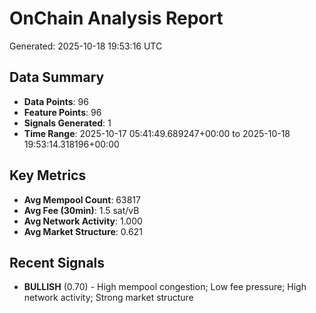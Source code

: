# OnChain Analysis Report
Generated: 2025-10-18 19:53:16 UTC

## Data Summary
- **Data Points**: 96
- **Feature Points**: 96
- **Signals Generated**: 1
- **Time Range**: 2025-10-17 05:41:49.689247+00:00 to 2025-10-18 19:53:14.318196+00:00

## Key Metrics
- **Avg Mempool Count**: 63817
- **Avg Fee (30min)**: 1.5 sat/vB
- **Avg Network Activity**: 1.000
- **Avg Market Structure**: 0.621

## Recent Signals
- **BULLISH** (0.70) - High mempool congestion; Low fee pressure; High network activity; Strong market structure
